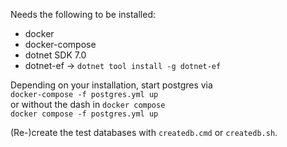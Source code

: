 Needs the following to be installed:
- docker
- docker-compose
- dotnet SDK 7.0
- dotnet-ef -> `dotnet tool install -g dotnet-ef`

Depending on your installation, start postgres via  
`docker-compose -f postgres.yml up`  
or without the dash in `docker compose`  
`docker compose -f postgres.yml up`  


(Re-)create the test databases with `createdb.cmd` or `createdb.sh`.